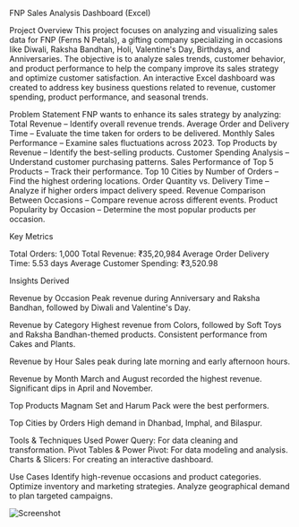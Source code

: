 FNP Sales Analysis Dashboard (Excel)

Project Overview
This project focuses on analyzing and visualizing sales data for FNP (Ferns N Petals), a gifting company specializing in occasions like Diwali, Raksha Bandhan, Holi, Valentine's Day, Birthdays, and Anniversaries. The objective is to analyze sales trends, customer behavior, and product performance to help the company improve its sales strategy and optimize customer satisfaction.
An interactive Excel dashboard was created to address key business questions related to revenue, customer spending, product performance, and seasonal trends.

Problem Statement
FNP wants to enhance its sales strategy by analyzing:
Total Revenue – Identify overall revenue trends.
Average Order and Delivery Time – Evaluate the time taken for orders to be delivered.
Monthly Sales Performance – Examine sales fluctuations across 2023.
Top Products by Revenue – Identify the best-selling products.
Customer Spending Analysis – Understand customer purchasing patterns.
Sales Performance of Top 5 Products – Track their performance.
Top 10 Cities by Number of Orders – Find the highest ordering locations.
Order Quantity vs. Delivery Time – Analyze if higher orders impact delivery speed.
Revenue Comparison Between Occasions – Compare revenue across different events.
Product Popularity by Occasion – Determine the most popular products per 
occasion.

Key Metrics

Total Orders: 1,000
Total Revenue: ₹35,20,984
Average Order Delivery Time: 5.53 days
Average Customer Spending: ₹3,520.98

Insights Derived

Revenue by Occasion
Peak revenue during Anniversary and Raksha Bandhan, followed by Diwali and Valentine's Day.

Revenue by Category
Highest revenue from Colors, followed by Soft Toys and Raksha Bandhan-themed products.
Consistent performance from Cakes and Plants.

Revenue by Hour
Sales peak during late morning and early afternoon hours.

Revenue by Month
March and August recorded the highest revenue.
Significant dips in April and November.

Top Products
Magnam Set and Harum Pack were the best performers.

Top Cities by Orders
High demand in Dhanbad, Imphal, and Bilaspur.

Tools & Techniques Used
Power Query: For data cleaning and transformation.
Pivot Tables & Power Pivot: For data modeling and analysis.
Charts & Slicers: For creating an interactive dashboard.

Use Cases
Identify high-revenue occasions and product categories.
Optimize inventory and marketing strategies.
Analyze geographical demand to plan targeted campaigns.

![Screenshot ](https://github.com/user-attachments/assets/da10a8be-44e9-4b18-9e71-73d3377bb7fc)

